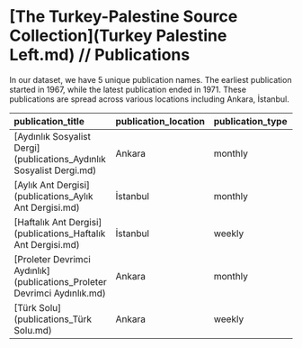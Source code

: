 # [The Turkey-Palestine Source Collection](Turkey Palestine Left.md) // Publications

In our dataset, we have 5 unique publication names. The earliest publication started in 1967, while the latest publication ended in 1971. These publications are spread across various locations including Ankara, İstanbul.

| publication_title                                                        | publication_location   | publication_type   | life_span   |   first_year |   last_year |   total_issues |
|:-------------------------------------------------------------------------|:-----------------------|:-------------------|:------------|-------------:|------------:|---------------:|
| [Aydınlık Sosyalist Dergi](publications_Aydınlık Sosyalist Dergi.md)     | Ankara                 | monthly            | 4 years     |         1968 |        1971 |             29 |
| [Aylık Ant Dergisi](publications_Aylık Ant Dergisi.md)                   | İstanbul               | monthly            | 2 years     |         1970 |        1971 |             13 |
| [Haftalık Ant Dergisi](publications_Haftalık Ant Dergisi.md)             | İstanbul               | weekly             | 4 years     |         1967 |        1970 |            174 |
| [Proleter Devrimci Aydınlık](publications_Proleter Devrimci Aydınlık.md) | Ankara                 | monthly            | 2 years     |         1970 |        1971 |             26 |
| [Türk Solu](publications_Türk Solu.md)                                   | Ankara                 | weekly             | 4 years     |         1967 |        1970 |            126 |
